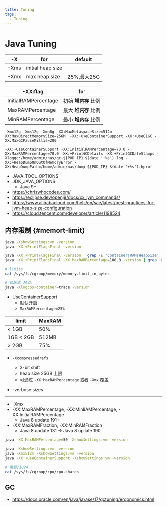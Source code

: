 ```yaml
---
title: Tuning
tags:
  - Tuning
---
```


# Java Tuning

| -X   | for               | default     |
| ---- | ----------------- | ----------- |
| -Xms | initial heap size |             |
| -Xmx | max heap size     | 25%,最大25G |

| -XX:flag             | for                  |
| -------------------- | -------------------- |
| InitialRAMPercentage | 初始 **堆内存** 比例 |
| MaxRAMPercentage     | 最大 **堆内存** 比例 |
| MinRAMPercentage     | 最小 **堆内存** 比例 |

```
-Xmx12g -Xms12g -Xmn8g -XX:MaxMetaspaceSize=512m -XX:MaxDirectMemorySize=256M  -XX:+UseContainerSupport -XX:+UseG1GC -XX:MaxGCPauseMillis=200
```

```
-XX:+UseContainerSupport -XX:InitialRAMPercentage=70.0 -XX:MaxRAMPercentage=70.0 -XX:+PrintGCDetails -XX:+PrintGCDateStamps -Xloggc:/home/admin/nas/gc-${POD_IP}-$(date '+%s').log -XX:+HeapDumpOnOutOfMemoryError -XX:HeapDumpPath=/home/admin/nas/dump-${POD_IP}-$(date '+%s').hprof
```

- JAVA_TOOL_OPTIONS
- JDK_JAVA_OPTIONS
  - Java 9+
- https://chriswhocodes.com/
- https://eclipse.dev/openj9/docs/xx_jvm_commands/
- https://www.alibabacloud.com/help/en/sae/latest/best-practices-for-jvm-heap-size-configuration
- https://cloud.tencent.com/developer/article/1198524

## 内存限制 {#memort-limit}

```bash
java -XshowSettings:vm -version
java -XX:+PrintFlagsFinal -version

java -XX:+PrintFlagsFinal -version | grep -E 'Container|RAM|HeapSize'
java -XX:+PrintFlagsFinal -XX:MaxRAMPercentage=100.0 -version | grep -E 'Container|RAM'

# limits
cat /sys/fs/cgroup/memory/memory.limit_in_bytes

# 新版本 JAVA
java -Xlog:os+container=trace -version
```

- UseContainerSupport
  - 默认开启
  - `MaxRAMPercentage=25%`

| limit     | MaxRAM |
| --------- | ------ |
| < 1GB     | 50%    |
| 1GB < 2GB | 512MB  |
| > 2GB     | 75%    |

- `-Xcompressedrefs`

  - 3-bit shift
  - heap size 25GB 上限
  - 可通过 `-XX:MaxRAMPercentage` 或者 `-Xmx` 覆盖

- -verbose:sizes

---

- -Xmx
- -XX:MaxRAMPercentage, -XX:MinRAMPercentage, -XX:InitialRAMPercentage
  - Java 8 update 191+
- -XX:MaxRAMFraction, -XX:MinRAMFraction
  - Java 8 update 131 -> Java 8 update 190

```bash
java -XX:MaxRAMPercentage=50 -XshowSettings:vm -version

java -XshowSettings:vm -version
java -Xmx512m -XshowSettings:vm -version
java -XX:+UseContainerSupport -XshowSettings:vm -version
```

```bash
# 需要/1024
cat /sys/fs/cgroup/cpu/cpu.shares
```

## GC

- https://docs.oracle.com/en/java/javase/17/gctuning/ergonomics.html
